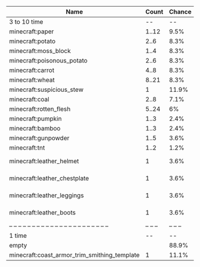 | Name                                         | Count | Chance | Weight | Comment         |
| -------------------------------------------- | ----- | ------ | ------ | --------------- |
| 3 to 10 time                                 |    -- |     -- |     -- |                 |
| minecraft:paper                              | 1..12 |   9.5% |   8/84 |                 |
| minecraft:potato                             |  2..6 |   8.3% |   7/84 |                 |
| minecraft:moss_block                         |  1..4 |   8.3% |   7/84 |                 |
| minecraft:poisonous_potato                   |  2..6 |   8.3% |   7/84 |                 |
| minecraft:carrot                             |  4..8 |   8.3% |   7/84 |                 |
| minecraft:wheat                              | 8..21 |   8.3% |   7/84 |                 |
| minecraft:suspicious_stew                    |     1 |  11.9% |  10/84 |                 |
| minecraft:coal                               |  2..8 |   7.1% |   6/84 |                 |
| minecraft:rotten_flesh                       | 5..24 |     6% |   5/84 |                 |
| minecraft:pumpkin                            |  1..3 |   2.4% |   2/84 |                 |
| minecraft:bamboo                             |  1..3 |   2.4% |   2/84 |                 |
| minecraft:gunpowder                          |  1..5 |   3.6% |   3/84 |                 |
| minecraft:tnt                                |  1..2 |   1.2% |   1/84 |                 |
| minecraft:leather_helmet                     |     1 |   3.6% |   3/84 | enchantments: * |
| minecraft:leather_chestplate                 |     1 |   3.6% |   3/84 | enchantments: * |
| minecraft:leather_leggings                   |     1 |   3.6% |   3/84 | enchantments: * |
| minecraft:leather_boots                      |     1 |   3.6% |   3/84 | enchantments: * |
| – – – – – – – – – – – – – – – – – – – – – –  | – – – | – – –  | – – –  | – – – – – – – – |
| 1 time                                       |    -- |     -- |     -- |                 |
| empty                                        |       |  88.9% |    8/9 |                 |
| minecraft:coast_armor_trim_smithing_template |     1 |  11.1% |    1/9 |                 |
